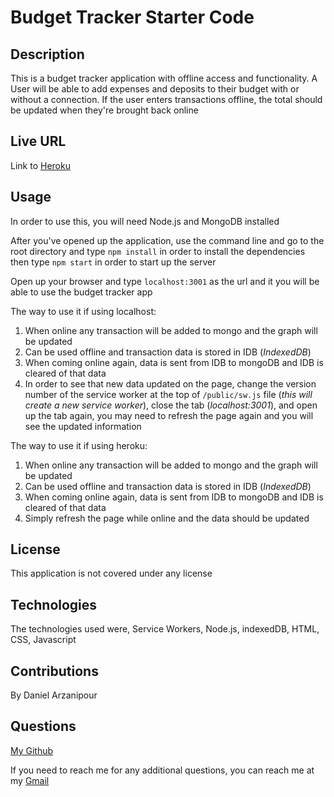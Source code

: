 # Budget Tracker Starter Code

## Description

This is a budget tracker application with offline access and functionality. A User will be able to add expenses and deposits to their budget with or without a connection. If the user enters transactions offline, the total should be updated when they're brought back online

## Live URL

Link to [Heroku](https://damp-coast-73569.herokuapp.com/)

## Usage

In order to use this, you will need Node.js and MongoDB installed

After you've opened up the application, use the command line and go to the root directory and type `npm install` in order to install the dependencies then type `npm start` in order to start up the server

Open up your browser and type `localhost:3001` as the url and it you will be able to use the budget tracker app

The way to use it if using localhost:

1. When online any transaction will be added to mongo and the graph will be updated
2. Can be used offline and transaction data is stored in IDB (_IndexedDB_)
3. When coming online again, data is sent from IDB to mongoDB and IDB is cleared of that data
4. In order to see that new data updated on the page, change the version number of the service worker at the top of `/public/sw.js` file (_this will create a new service worker_), close the tab (_localhost:3001_), and open up the tab again, you may need to refresh the page again and you will see the updated information

The way to use it if using heroku:

1. When online any transaction will be added to mongo and the graph will be updated
2. Can be used offline and transaction data is stored in IDB (_IndexedDB_)
3. When coming online again, data is sent from IDB to mongoDB and IDB is cleared of that data
4. Simply refresh the page while online and the data should be updated

## License

This application is not covered under any license

## Technologies

The technologies used were, Service Workers, Node.js, indexedDB, HTML, CSS, Javascript

## Contributions

By Daniel Arzanipour

## Questions

[My Github](https://github.com/DanielArzani)

If you need to reach me for any additional questions, you can reach me at my [Gmail](mailto:daniel.arzanipour@gmail.com)
